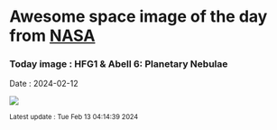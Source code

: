 
# Awesome space image of the day from [NASA](https://api.nasa.gov/)

### Today image : HFG1 & Abell 6: Planetary Nebulae
Date : 2024-02-12

![](https://apod.nasa.gov/apod/image/2402/Hfg1Abell6_CadenaCoulon_1080.jpg)

<small>Latest update : Tue Feb 13 04:14:39 2024</small>
        